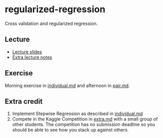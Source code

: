 regularized-regression
======================

Cross validation and regularized regression.

## Lecture

* [Lecture slides](lecture.pdf)
* [Extra lecture notes](lecture_notes_extra.md)

## Exercise

Morning exercise in [individual.md](individual.md) and afternoon in [pair.md](pair.md).

## Extra credit

1. Implement Stepwise Regression as described in [individual.md](individual.md#extra-credit-stepwise-regression)
2. Compete in the Kaggle Competition in [extra.md](extra.md) with a small group of other students.  The competition has no submission deadline so you should be able to see how you stack up against others.
